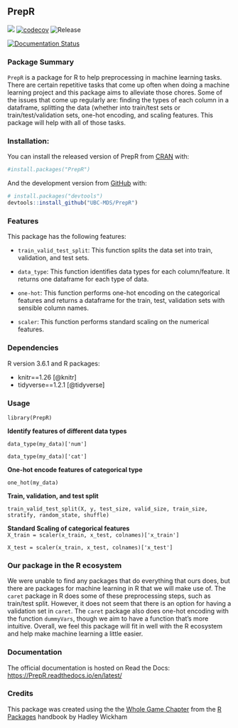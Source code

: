 
<!-- README.md is generated from README.Rmd. Please edit that file -->

## PrepR

<!-- badges: start -->

![](https://github.com/UBC-MDS/PrepR/workflows/build/badge.svg)
[![codecov](https://codecov.io/gh/UBC-MDS/PrepR/branch/master/graph/badge.svg)](https://codecov.io/gh/UBC-MDS/PrepR)
![Release](https://github.com/UBC-MDS/PrepR/workflows/Release/badge.svg)

[![Documentation
Status](https://readthedocs.org/projects/PrepR/badge/?version=latest)](https://PrepR.readthedocs.io/en/latest/?badge=latest)
<!-- badges: end -->

### Package Summary

`PrepR` is a package for R to help preprocessing in machine learning
tasks. There are certain repetitive tasks that come up often when doing
a machine learning project and this package aims to alleviate those
chores. Some of the issues that come up regularly are: finding the types
of each column in a dataframe, splitting the data (whether into
train/test sets or train/test/validation sets, one-hot encoding, and
scaling features. This package will help with all of those tasks.

### Installation:

You can install the released version of PrepR from
[CRAN](https://CRAN.R-project.org) with:

``` r
#install.packages("PrepR")
```

And the development version from [GitHub](https://github.com/) with:

``` r
# install.packages("devtools")
devtools::install_github("UBC-MDS/PrepR")
```

### Features

This package has the following features:

  - `train_valid_test_split`: This function splits the data set into
    train, validation, and test sets.

  - `data_type`: This function identifies data types for each
    column/feature. It returns one dataframe for each type of data.

  - `one-hot`: This function performs one-hot encoding on the
    categorical features and returns a dataframe for the train, test,
    validation sets with sensible column names.

  - `scaler`: This function performs standard scaling on the numerical
    features.

### Dependencies

R version 3.6.1 and R packages:

  - knitr==1.26 \[@knitr\]
  - tidyverse==1.2.1 \[@tidyverse\]

### Usage

`library(PrepR)`

**Identify features of different data types**

`data_type(my_data)['num']`

`data_type(my_data)['cat']`

**One-hot encode features of categorical type**

`one_hot(my_data)`

**Train, validation, and test split**

`train_valid_test_split(X, y, test_size, valid_size, train_size,
stratify, random_state, shuffle)`

**Standard Scaling of categorical features**  
`X_train = scaler(x_train, x_test, colnames)['x_train']`

`X_test = scaler(x_train, x_test, colnames)['x_test']`

### Our package in the R ecosystem

We were unable to find any packages that do everything that ours does,
but there are packages for machine learning in R that we will make use
of. The `caret` package in R does some of these preprocessing steps,
such as train/test split. However, it does not seem that there is an
option for having a validation set in `caret`. The `caret` package also
does one-hot encoding with the function `dummyVars`, though we aim to
have a function that’s more intuitive. Overall, we feel this package
will fit in well with the R ecosystem and help make machine learning a
little easier.

### Documentation

The official documentation is hosted on Read the Docs:
<https://PrepR.readthedocs.io/en/latest/>

### Credits

This package was created using the the [Whole Game
Chapter](https://r-pkgs.org/whole-game.html) from the [R
Packages](https://r-pkgs.org/) handbook by Hadley Wickham
